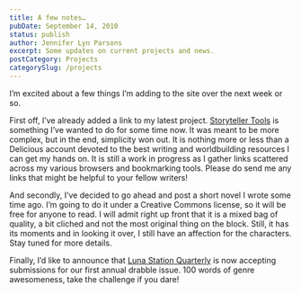 ```yaml
---
title: A few notes…
pubDate: September 14, 2010
status: publish
author: Jennifer Lyn Parsons
excerpt: Some updates on current projects and news.
postCategory: Projects
categorySlug: /projects
---
```

I’m excited about a few things I’m adding to the site over the next week or so.

First off, I’ve already added a link to my latest project. [Storyteller Tools](http://www.delicious.com/storytellertools) is something I’ve wanted to do for some time now. It was meant to be more complex, but in the end, simplicity won out. It is nothing more or less than a Delicious account devoted to the best writing and worldbuilding resources I can get my hands on. It is still a work in progress as I gather links scattered across my various browsers and bookmarking tools. Please do send me any links that might be helpful to your fellow writers!

And secondly, I’ve decided to go ahead and post a short novel I wrote some time ago. I’m going to do it under a Creative Commons license, so it will be free for anyone to read. I will admit right up front that it is a mixed bag of quality, a bit cliched and not the most original thing on the block. Still, it has its moments and in looking it over, I still have an affection for the characters. Stay tuned for more details.

Finally, I’d like to announce that [Luna Station Quarterly](http://lunastationquarterly.com) is now accepting submissions for our first annual drabble issue. 100 words of genre awesomeness, take the challenge if you dare!